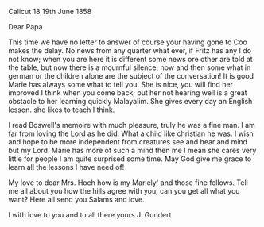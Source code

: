  Calicut 18 19th June 1858

Dear Papa

This time we have no letter to answer of course your having gone to Coo makes the delay. No news from any quarter what ever, if Fritz has any I do not know; when you are here it is different some news ore other are told at the table, but now there is a mournful silence; now and then some what in german or the children alone are the subject of the conversation! It is good Marie has always some what to tell you. She is nice, you will find her improved I think when you come back; but her not hearing well is a great obstacle to her learning quickly Malayalim. She gives every day an English lesson. she likes to teach I think.

I read Boswell's memoire with much pleasure, truly he was a fine man. I am far from loving the Lord as he did. What a child like christian he was. I wish and hope to be more independent from creatures see and hear and mind but my Lord. Marie has more of such a mind then me I mean she cares very little for people I am quite surprised some time. May God give me grace to learn all the lessons I have need of!

My love to dear Mrs. Hoch how is my Mariely' and those fine fellows. 
Tell me all about you how the hills agree with you, can you get all what you want? Here all send you Salams and love.

I with love to you and to all there
 yours J. Gundert

